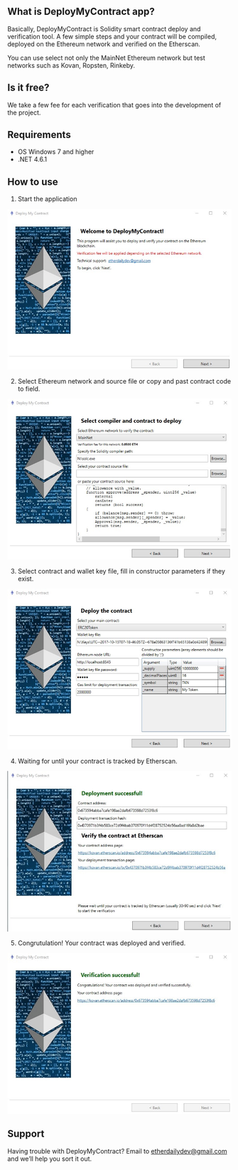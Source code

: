 ## What is DeployMyContract app?

Basically, DeployMyContract is Solidity smart contract deploy and verification tool. A few simple steps and your contract will be compiled, deployed on the Ethereum network and verified on the Etherscan.
 
You can use select not only the MainNet Ethereum network but test networks such as Kovan, Ropsten, Rinkeby.

## Is it free?
We take a few fee for each verification that goes into the development of the project.

## Requirements

* OS Windows 7 and higher
* .NET 4.6.1

## How to use

1. Start the application

![1](/Images/1.jpg)

2. Select Ethereum network and source file or copy and past contract code to field.

![2](/Images/2.jpg)

3. Select contract and wallet key file, fill in constructor parameters if they exist. 

![3](/Images/3.jpg)

4. Waiting for until your contract is tracked by Etherscan. 

![4](/Images/4.jpg)

5. Congrutulation! Your contract was deployed and verified. 

![5](/Images/5.jpg)



## Support 

Having trouble with DeployMyContract? Email to [etherdailydev@gmail.com](mailto:etherdailydev@gmail.com) and we’ll help you sort it out.
